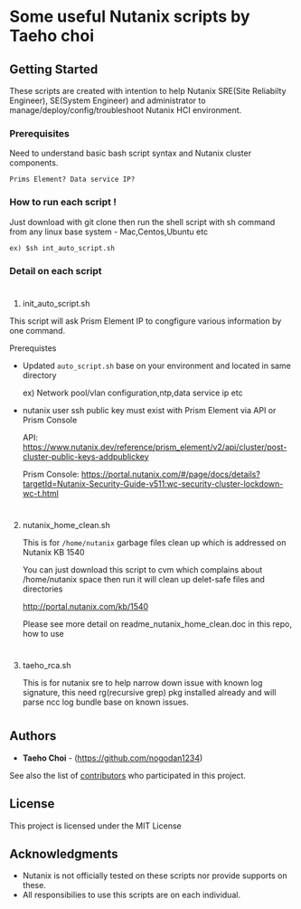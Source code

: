 # Some useful Nutanix scripts by Taeho choi

## Getting Started

These scripts are created with intention to help  Nutanix SRE(Site Reliabilty Engineer), SE(System Engineer) and administrator to manage/deploy/config/troubleshoot Nutanix HCI environment.

### Prerequisites

Need to understand basic bash script syntax and Nutanix cluster components.

```
Prims Element? Data service IP?
```

### How to run each script !
Just download with git clone then run the shell script with sh command from any linux base system - Mac,Centos,Ubuntu etc
```
ex) $sh int_auto_script.sh
```

### Detail on each script
# 
1. init_auto_script.sh

This script will ask Prism Element IP to congfigure various information by one command. 

Prerequistes
- Updated `auto_script.sh` base on your environment and located in same directory
  	
  	ex) Network pool/vlan configuration,ntp,data service ip etc

- nutanix user ssh public key must exist with Prism Element via API or Prism Console

  	API: https://www.nutanix.dev/reference/prism_element/v2/api/cluster/post-cluster-public-keys-addpublickey
  	
  	Prism Console: https://portal.nutanix.com/#/page/docs/details?targetId=Nutanix-Security-Guide-v511:wc-security-cluster-lockdown-wc-t.html

# 
2. nutanix_home_clean.sh

	This is for `/home/nutanix` garbage files clean up which is addressed on Nutanix KB 1540

	You can just download this script to cvm which complains about /home/nutanix space then run it will clean up delet-safe files and directories

	http://portal.nutanix.com/kb/1540

	Please see more detail on readme_nutanix_home_clean.doc in this repo, how to use

# 
3. taeho_rca.sh

	This is for nutanix sre to help narrow down issue with known log signature, this need rg(recursive grep) pkg installed already and will parse ncc log bundle base on known issues.
# 
## Authors

* **Taeho Choi** - (https://github.com/nogodan1234)

See also the list of [contributors](https://github.com/nogodan1234/nutanix/contributors) who participated in this project.

## License

This project is licensed under the MIT License

## Acknowledgments

* Nutanix is not officially tested on these scripts nor provide supports on these.
* All responsibilies to use this scripts are on each individual.

